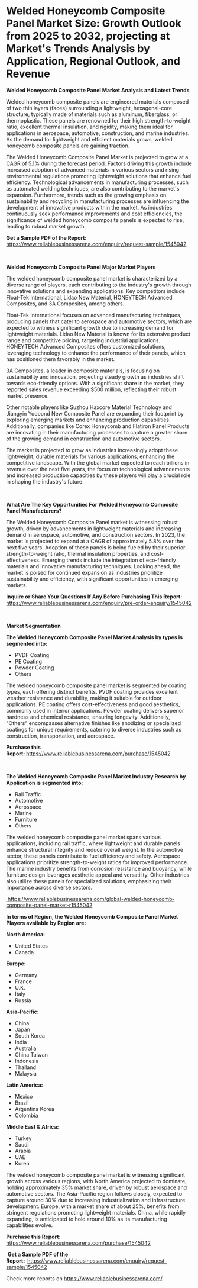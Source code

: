 <p><h1>Welded Honeycomb Composite Panel Market Size: Growth Outlook from 2025 to 2032, projecting at Market's Trends Analysis by Application, Regional Outlook, and Revenue</h1></p><p><strong>Welded Honeycomb Composite Panel Market Analysis and Latest Trends</strong></p>
<p><p>Welded honeycomb composite panels are engineered materials composed of two thin layers (faces) surrounding a lightweight, hexagonal-core structure, typically made of materials such as aluminum, fiberglass, or thermoplastic. These panels are renowned for their high strength-to-weight ratio, excellent thermal insulation, and rigidity, making them ideal for applications in aerospace, automotive, construction, and marine industries. As the demand for lightweight and efficient materials grows, welded honeycomb composite panels are gaining traction.</p><p>The Welded Honeycomb Composite Panel Market is projected to grow at a CAGR of 5.1% during the forecast period. Factors driving this growth include increased adoption of advanced materials in various sectors and rising environmental regulations promoting lightweight solutions that enhance fuel efficiency. Technological advancements in manufacturing processes, such as automated welding techniques, are also contributing to the market's expansion. Furthermore, trends such as the growing emphasis on sustainability and recycling in manufacturing processes are influencing the development of innovative products within the market. As industries continuously seek performance improvements and cost efficiencies, the significance of welded honeycomb composite panels is expected to rise, leading to robust market growth.</p></p>
<p><strong>Get a Sample PDF of the Report:&nbsp;</strong> <a href="https://www.reliablebusinessarena.com/enquiry/request-sample/1545042?utm_campaign=1932&utm_medium=2&utm_source=Github&utm_content=ia&utm_term=02022025&utm_id=welded-honeycomb-composite-panel">https://www.reliablebusinessarena.com/enquiry/request-sample/1545042</a></p>
<p>&nbsp;</p>
<p><strong>Welded Honeycomb Composite Panel Major Market Players</strong></p>
<p><p>The welded honeycomb composite panel market is characterized by a diverse range of players, each contributing to the industry's growth through innovative solutions and expanding applications. Key competitors include Float-Tek International, Lidao New Material, HONEYTECH Advanced Composites, and 3A Composites, among others.</p><p>Float-Tek International focuses on advanced manufacturing techniques, producing panels that cater to aerospace and automotive sectors, which are expected to witness significant growth due to increasing demand for lightweight materials. Lidao New Material is known for its extensive product range and competitive pricing, targeting industrial applications. HONEYTECH Advanced Composites offers customized solutions, leveraging technology to enhance the performance of their panels, which has positioned them favorably in the market.</p><p>3A Composites, a leader in composite materials, is focusing on sustainability and innovation, projecting steady growth as industries shift towards eco-friendly options. With a significant share in the market, they reported sales revenue exceeding $500 million, reflecting their robust market presence.</p><p>Other notable players like Suzhou Haxcore Material Technology and Jiangyin Yoobond New Composite Panel are expanding their footprint by exploring emerging markets and enhancing production capabilities. Additionally, companies like Corex Honeycomb and Flatiron Panel Products are innovating in their manufacturing processes to capture a greater share of the growing demand in construction and automotive sectors.</p><p>The market is projected to grow as industries increasingly adopt these lightweight, durable materials for various applications, enhancing the competitive landscape. With the global market expected to reach billions in revenue over the next five years, the focus on technological advancements and increased production capacities by these players will play a crucial role in shaping the industry's future.</p></p>
<p>&nbsp;</p>
<p><strong>What Are The Key Opportunities For Welded Honeycomb Composite Panel Manufacturers?</strong></p>
<p><p>The Welded Honeycomb Composite Panel market is witnessing robust growth, driven by advancements in lightweight materials and increasing demand in aerospace, automotive, and construction sectors. In 2023, the market is projected to expand at a CAGR of approximately 5.8% over the next five years. Adoption of these panels is being fueled by their superior strength-to-weight ratio, thermal insulation properties, and cost-effectiveness. Emerging trends include the integration of eco-friendly materials and innovative manufacturing techniques. Looking ahead, the market is poised for continued expansion as industries prioritize sustainability and efficiency, with significant opportunities in emerging markets.</p></p>
<p><strong>Inquire or Share Your Questions If Any Before Purchasing This Report:</strong> <a href="https://www.reliablebusinessarena.com/enquiry/pre-order-enquiry/1545042?utm_campaign=1932&utm_medium=2&utm_source=Github&utm_content=ia&utm_term=02022025&utm_id=welded-honeycomb-composite-panel">https://www.reliablebusinessarena.com/enquiry/pre-order-enquiry/1545042</a></p>
<p>&nbsp;</p>
<p><strong>Market Segmentation</strong></p>
<p><strong>The Welded Honeycomb Composite Panel Market Analysis by types is segmented into:</strong></p>
<p><ul><li>PVDF Coating</li><li>PE Coating</li><li>Powder Coating</li><li>Others</li></ul></p>
<p><p>The welded honeycomb composite panel market is segmented by coating types, each offering distinct benefits. PVDF coating provides excellent weather resistance and durability, making it suitable for outdoor applications. PE coating offers cost-effectiveness and good aesthetics, commonly used in interior applications. Powder coating delivers superior hardness and chemical resistance, ensuring longevity. Additionally, "Others" encompasses alternative finishes like anodizing or specialized coatings for unique requirements, catering to diverse industries such as construction, transportation, and aerospace.</p></p>
<p><strong>Purchase this Report:&nbsp;</strong><a href="https://www.reliablebusinessarena.com/purchase/1545042?utm_campaign=1932&utm_medium=2&utm_source=Github&utm_content=ia&utm_term=02022025&utm_id=welded-honeycomb-composite-panel">https://www.reliablebusinessarena.com/purchase/1545042</a></p>
<p>&nbsp;</p>
<p><strong>The Welded Honeycomb Composite Panel Market Industry Research by Application is segmented into:</strong></p>
<p><ul><li>Rail Traffic</li><li>Automotive</li><li>Aerospace</li><li>Marine</li><li>Furniture</li><li>Others</li></ul></p>
<p><p>The welded honeycomb composite panel market spans various applications, including rail traffic, where lightweight and durable panels enhance structural integrity and reduce overall weight. In the automotive sector, these panels contribute to fuel efficiency and safety. Aerospace applications prioritize strength-to-weight ratios for improved performance. The marine industry benefits from corrosion resistance and buoyancy, while furniture design leverages aesthetic appeal and versatility. Other industries also utilize these panels for specialized solutions, emphasizing their importance across diverse sectors.</p></p>
<p><a href="https://www.reliablebusinessarena.com/global-welded-honeycomb-composite-panel-market-r1545042?utm_campaign=1932&utm_medium=2&utm_source=Github&utm_content=ia&utm_term=02022025&utm_id=welded-honeycomb-composite-panel">&nbsp;https://www.reliablebusinessarena.com/global-welded-honeycomb-composite-panel-market-r1545042</a></p>
<p><strong>In terms of Region, the Welded Honeycomb Composite Panel Market Players available by Region are:</strong></p>
<p>
    <p> <strong> North America: </strong>
        <ul>
            <li>United States</li>
            <li>Canada</li>
        </ul>
        </p> 
    <p> <strong> Europe: </strong>
        <ul>
            <li>Germany</li>
            <li>France</li>
            <li>U.K.</li>
            <li>Italy</li>
            <li>Russia</li>
        </ul>
        </p> 
    <p> <strong> Asia-Pacific: </strong>
        <ul>
            <li>China</li>
            <li>Japan</li>
            <li>South Korea</li>
            <li>India</li>
            <li>Australia</li>
            <li>China Taiwan</li>
            <li>Indonesia</li>
            <li>Thailand</li>
            <li>Malaysia</li>
        </ul>
        </p> 
    <p> <strong> Latin America: </strong>
        <ul>
            <li>Mexico</li>
            <li>Brazil</li>
            <li>Argentina Korea</li>
            <li>Colombia</li>
        </ul>
        </p> 
    <p> <strong> Middle East & Africa: </strong>
        <ul>
            <li>Turkey</li>
            <li>Saudi</li>
            <li>Arabia</li>
            <li>UAE</li>
            <li>Korea</li>
        </ul>
    </p>
    </p>
<p><p>The welded honeycomb composite panel market is witnessing significant growth across various regions, with North America projected to dominate, holding approximately 35% market share, driven by robust aerospace and automotive sectors. The Asia-Pacific region follows closely, expected to capture around 30% due to increasing industrialization and infrastructure development. Europe, with a market share of about 25%, benefits from stringent regulations promoting lightweight materials. China, while rapidly expanding, is anticipated to hold around 10% as its manufacturing capabilities evolve.</p></p>
<p><strong>Purchase this Report: </strong><a href="https://www.reliablebusinessarena.com/purchase/1545042?utm_campaign=1932&utm_medium=2&utm_source=Github&utm_content=ia&utm_term=02022025&utm_id=welded-honeycomb-composite-panel">https://www.reliablebusinessarena.com/purchase/1545042</a></p>
<p>&nbsp;<strong>Get a Sample PDF of the Report:&nbsp;&nbsp;</strong><a href="https://www.reliablebusinessarena.com/enquiry/request-sample/1545042?utm_campaign=1932&utm_medium=2&utm_source=Github&utm_content=ia&utm_term=02022025&utm_id=welded-honeycomb-composite-panel">https://www.reliablebusinessarena.com/enquiry/request-sample/1545042</a></p>
<p><strong></strong></p>
<p>Check more reports on <a href="https://www.reliablebusinessarena.com/?utm_campaign=1932&utm_medium=2&utm_source=Github&utm_content=ia&utm_term=02022025&utm_id=welded-honeycomb-composite-panel">https://www.reliablebusinessarena.com/</a></p>